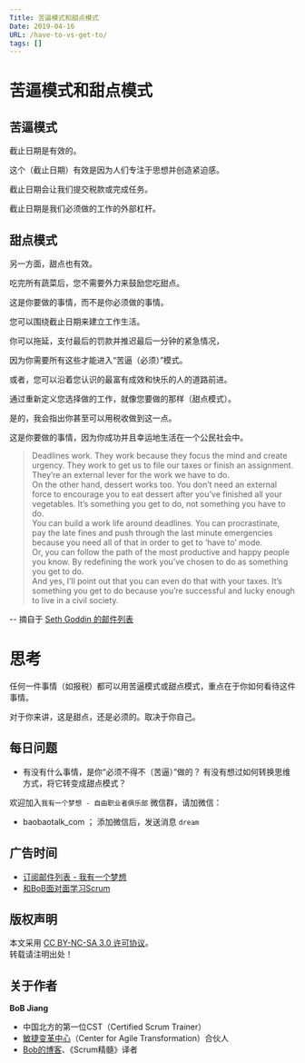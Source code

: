 ```yaml
---
Title: 苦逼模式和甜点模式
Date: 2019-04-16
URL: /have-to-vs-get-to/ 
tags: []
---
```


# 苦逼模式和甜点模式

## 苦逼模式
截止日期是有效的。

这个（截止日期）有效是因为人们专注于思想并创造紧迫感。

截止日期会让我们提交税款或完成任务。

截止日期是我们必须做的工作的外部杠杆。

## 甜点模式
另一方面，甜点也有效。

吃完所有蔬菜后，您不需要外力来鼓励您吃甜点。

这是你要做的事情，而不是你必须做的事情。

您可以围绕截止日期来建立工作生活。

你可以拖延，支付最后的罚款并推迟最后一分钟的紧急情况，

因为你需要所有这些才能进入“苦逼（必须）”模式。

或者，您可以沿着您认识的最富有成效和快乐的人的道路前进。 

通过重新定义您选择做的工作，就像您要做的那样（甜点模式）。

是的，我会指出你甚至可以用税收做到这一点。 

这是你要做的事情，因为你成功并且幸运地生活在一个公民社会中。

> Deadlines work. They work because they focus the mind and create urgency. They work to get us to file our taxes or finish an assignment. They’re an external lever for the work we have to do.  
On the other hand, dessert works too. You don’t need an external force to encourage you to eat dessert after you’ve finished all your vegetables. It’s something you get to do, not something you have to do.  
You can build a work life around deadlines. You can procrastinate, pay the late fines and push through the last minute emergencies because you need all of that in order to get to ‘have to’ mode.  
Or, you can follow the path of the most productive and happy people you know. By redefining the work you’ve chosen to do as something you get to do.    
And yes, I’ll point out that you can even do that with your taxes. It’s something you get to do because you’re successful and lucky enough to live in a civil society.

-- 摘自于 [Seth Goddin 的邮件列表](https://seths.blog/2019/04/the-gap-between-have-to-and-get-to/)

# 思考

任何一件事情（如报税）都可以用苦逼模式或甜点模式，重点在于你如何看待这件事情。

对于你来讲，这是甜点，还是必须的。取决于你自己。

## 每日问题

- 有没有什么事情，是你“必须不得不（苦逼）”做的？ 有没有想过如何转换思维方式，将它转变成甜点模式？

欢迎加入`我有一个梦想 - 自由职业者俱乐部` 微信群，请加微信：

- baobaotalk_com  ； 添加微信后，发送消息 `dream`

## 广告时间

- [订阅邮件列表 - 我有一个梦想](https://tinyletter.com/bobjiang)
- [和BoB面对面学习Scrum](https://appmopev1px9533.h5.xiaoeknow.com/homepage) 

## 版权声明

本文采用 [CC BY-NC-SA 3.0 许可协议](https://creativecommons.org/licenses/by-nc-sa/3.0/deed.zh)。  
转载请注明出处！

## 关于作者

**BoB Jiang**

- 中国北方的第一位CST（Certified Scrum Trainer）  
- [敏捷变革中心](https://www.c4at.cn/)（Center for Agile Transformation）合伙人  
- [Bob的博客](http://www.bobjiang.com)、《Scrum精髓》译者
